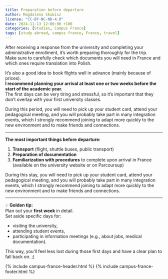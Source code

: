 ```yaml
---
title: Preparation before departure
author: Magdalena Skubisz
license: "CC-BY-NC-ND-4.0"
date: 2024-11-13 12:00:00 +100
categories: [Studies, Campus France]
tags: [study abroad, campus france, France, travel]
---
```


After receiving a response from the university and completing your administrative enrollment, it’s worth preparing thoroughly for the trip.  
Make sure to carefully check which documents you will need in France and which ones require translation into Polish.  

It’s also a good idea to book flights well in advance (mainly because of prices).  
**I recommend planning your arrival at least one or two weeks before the start of the academic year.**  
The first days can be very tiring and stressful, so it’s important that they don’t overlap with your first university classes.  

During this period, you will need to pick up your student card, attend your pedagogical meeting, and you will probably take part in many integration events, which I strongly recommend joining to adapt more quickly to the new environment and to make friends and connections.

---

**The most important things before departure:**
1. **Transport** (flight, shuttle buses, public transport)  
2. **Preparation of documentation**  
3. **Familiarization with procedures** to complete upon arrival in France  
   (available on the university website or on Parcoursup)  

During this stay, you will need to pick up your student card, attend your pedagogical meeting, and you will probably take part in many integration events, which I strongly recommend joining to adapt more quickly to the new environment and to make friends and connections.

---

💡 **Golden tip:**  
Plan out your **first week** in detail.  
Set aside specific days for:  
- visiting the university,  
- attending student events,  
- participating in information meetings (e.g., about jobs, medical documentation).  

This way, you’ll feel less lost during those first days and have a clear plan to fall back on. ;)

{% include campus-france-header.html %}
{% include campus-france-footer.html %}
